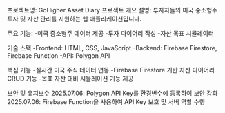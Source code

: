 프로젝트명: GoHigher Asset Diary
프로젝트 개요
설명: 투자자들의 미국 중소형주 투자 및 자산 관리를 지원하는 웹 애플리케이션입니다.

주요 기능:
-미국 중소형주 데이터 제공
-투자 다이어리 작성
-자산 목표 시뮬레이터

기술 스택
-Frontend: HTML, CSS, JavaScript
-Backend: Firebase Firestore, Firebase Function
-API: Polygon API

핵심 기능
-실시간 미국 주식 데이터 연동
-Firebase Firestore 기반 자산 다이어리 CRUD 기능
-목표 자산 대비 시뮬레이션 기능 제공

보안 및 유지보수
2025.07.06: Polygon API Key를 환경변수에 등록하여 보안 강화
2025.07.06: Firebase Function을 사용하여 API Key 보호 및 서버 역할 수행

